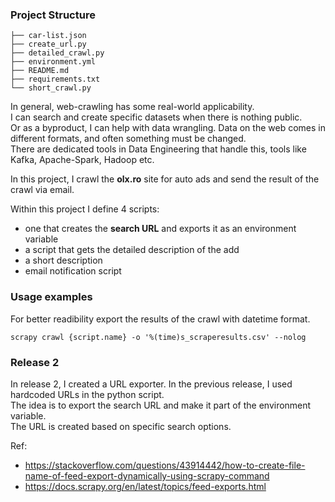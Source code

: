 ### Project Structure  

```
├── car-list.json
├── create_url.py
├── detailed_crawl.py
├── environment.yml
├── README.md
├── requirements.txt
└── short_crawl.py
```


In general, web-crawling has some real-world applicability.  
I can search and create specific datasets when there is nothing public.  
Or as a byproduct, I can help with data wrangling. Data on the web comes in different formats, and often something must be changed.   
There are dedicated tools in Data Engineering that handle this, tools like Kafka, Apache-Spark, Hadoop etc.  


In this project, I crawl the **olx.ro** site for auto ads and send the result of the crawl via email.  

Within this project I define 4 scripts:  
* one that creates the **search URL** and exports it as an environment variable  
* a script that gets the detailed description of the add  
* a short description  
* email notification script  

### Usage examples

For better readibility export the results of the crawl with datetime format.  

```
scrapy crawl {script.name} -o '%(time)s_scraperesults.csv' --nolog  
```

### Release 2

In release 2, I created a URL exporter. In the previous release, I used hardcoded URLs in the python script.  
The idea is to export the search URL and make it part of the environment variable.  
The URL is created based on specific search options.  


Ref:  
* https://stackoverflow.com/questions/43914442/how-to-create-file-name-of-feed-export-dynamically-using-scrapy-command  
* https://docs.scrapy.org/en/latest/topics/feed-exports.html  
